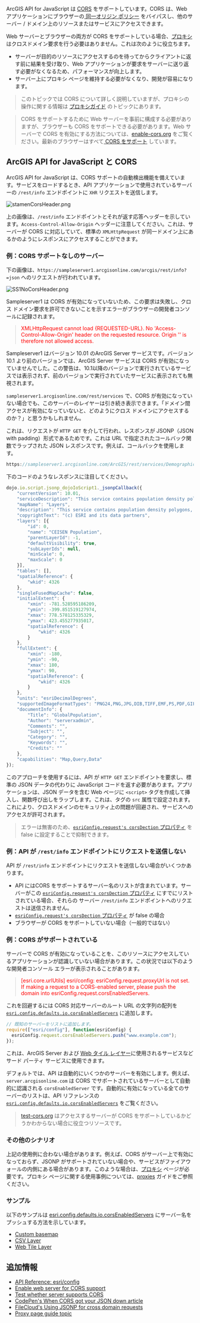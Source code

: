 ArcGIS API for JavaScript は <a href="https://en.wikipedia.org/wiki/Cross-origin_resource_sharing" target="_blank">CORS</a> をサポートしています。CORS は、Web アプリケーションにブラウザーの<a href="https://en.wikipedia.org/wiki/Same-origin_policy" target="_blank"> 同一オリジン ポリシー</a> をバイパスし、他のサーバー / ドメイン上のリソースまたはサービスにアクセスできます。

Web サーバーとブラウザーの両方が CORS をサポートしている場合、<a href="https://en.wikipedia.org/wiki/Proxy_server" target="_blank">プロキシ</a>はクロスドメイン要求を行う必要はありません。これは次のように役立ちます。

- サーバーが目的のリソースにアクセスするのを待ってからクライアントに返す前に結果を受け取り、Web アプリケーションが要求をサーバーに送り返す必要がなくなるため、パフォーマンスが向上します。
- サーバー上にプロキシ ページを維持する必要がなくなり、開発が容易になります。

> このトピックでは CORS について詳しく説明していますが、プロキシの操作に関する情報は <a href="https://developers.arcgis.com/javascript/latest/guide/proxies/index.html" target="_blank">プロキシガイド</a> のトピックにあります。

> CORS をサポートするために Web サーバーを事前に構成する必要がありますが、ブラウザーも CORS をサポートできる必要があります。Web サーバーで CORS を有効にする方法については、<a href="https://enable-cors.org/" target="_blank">enable-cors.org</a> をご覧ください。最新のブラウザーはすべて<a href="http://caniuse.com/#feat=cors" target="_blank"> CORS をサポート</a> しています。

## ArcGIS API for JavaScript と CORS

ArcGIS API for JavaScript は、CORS サポートの自動検出機能を備えています。サービスをロードするとき、API アプリケーションで使用されているサーバーの `/rest/info` エンドポイントに `XHR` リクエストを送信します。

![stamenCorsHeader.png](https://s3-ap-northeast-1.amazonaws.com/apps.esrij.com/arcgis-dev/guide/img/js_devguid/stamenCorsHeader.png)

上の画像は、`/rest/info` エンドポイントとそれが返す応答ヘッダーを示しています。`Access-Control-Allow-Origin` ヘッダーに注意してください。これは、サーバーが CORS に対応していて、標準の `XMLHttpRequest` が同一ドメイン上にあるかのようにレスポンスにアクセスすることができます。

### 例：CORS サポートなしのサーバー

下の画像は、`https://sampleserver1.arcgisonline.com/arcgis/rest/info?=json` へのリクエストが行われています。

![SS1NoCorsHeader.png](https://s3-ap-northeast-1.amazonaws.com/apps.esrij.com/arcgis-dev/guide/img/js_devguid/SS1NoCorsHeader.png)

Sampleserver1 は CORS が有効になっていないため、この要求は失敗し、クロス ドメイン要求を許可できないことを示すエラーがブラウザーの開発者コンソールに記録されます。

> <span style="color:red">XMLHttpRequest cannot load {REQUESTED-URL}. No 'Access-Control-Allow-Origin' header on the requested resource. Origin '<APP-DOMAIN>' is therefore not allowed access.</span>

Sampleserver1 はバージョン 10.01 のArcGIS Server サービスです。バージョン 10.1 より前のバージョンでは、ArcGIS Server サービスは CORS が有効になっていませんでした。この警告は、10.1以降のバージョンで実行されているサービスでは表示されず、前のバージョンで実行されていたサービスに表示されても無視されます。

`sampleserver1.arcgisonline.com/rest/services` で、CORS が有効になっていない場合でも、このサーバーのレイヤーは引き続き表示できます。「ドメイン間アクセスが有効になっていないと、どのようにクロス ドメインにアクセスするのか？」と思うかもしれません。

これは、リクエストが `HTTP GET` を介して行われ、レスポンスが JSONP（JSON with padding）形式であるためです。これは URL で指定されたコールバック関数でラップされた JSON レスポンスです。例えば、コールバックを使用します。

```js
https://sampleserver1.arcgisonline.com/ArcGIS/rest/services/Demographics/ESRI_Population_World/MapServer?f=json&dpi=96&transparent=true&format=jpeg&callback=dojo.io.script.jsonp_dojoIoScript1._jsonpCallback
```

下のコードのようなレスポンスに注目してください。

```js
dojo.io.script.jsonp_dojoIoScript1._jsonpCallback({
    "currentVersion": 10.01,
    "serviceDescription": "This service contains population density polygons, country boundaries, and city locations for the world. The map is color coded based on the number of persons per square mile (per every 1.609 kilometers square). Population data sources included national population censuses, the United Nations demographic yearbooks, and others. In general, data currency ranged from 1981 to 1994. This is a sample service hosted by ESRI, powered by ArcGIS Server. ESRI has provided this example so that you may practice using ArcGIS APIs for JavaScript, Flex, and Silverlight. ESRI reserves the right to change or remove this service at any time and without notice.",
    "mapName": "Layers",
    "description": "This service contains population density polygons, country boundaries, and city locations for the world. The map is color coded based on the number of persons per square mile (per every 1.609 kilometers square). Population data sources included national population censuses, the United Nations demographic yearbooks, and others. In general, data currency ranged from 1981 to 1994.\n",
    "copyrightText": "(c) ESRI and its data partners",
    "layers": [{
        "id": 0,
        "name": "CEISEN Population",
        "parentLayerId": -1,
        "defaultVisibility": true,
        "subLayerIds": null,
        "minScale": 0,
        "maxScale": 0
    }],
    "tables": [],
    "spatialReference": {
        "wkid": 4326
    },
    "singleFusedMapCache": false,
    "initialExtent": {
        "xmin": -781.528595186209,
        "ymin": -399.851519127974,
        "xmax": 778.578125335329,
        "ymax": 423.455277935017,
        "spatialReference": {
            "wkid": 4326
        }
    },
    "fullExtent": {
        "xmin": -180,
        "ymin": -90,
        "xmax": 180,
        "ymax": 90,
        "spatialReference": {
            "wkid": 4326
        }
    },
    "units": "esriDecimalDegrees",
    "supportedImageFormatTypes": "PNG24,PNG,JPG,DIB,TIFF,EMF,PS,PDF,GIF,SVG,SVGZ,AI,BMP",
    "documentInfo": {
        "Title": "GlobalPopulation",
        "Author": "serverxadmin",
        "Comments": "",
        "Subject": "",
        "Category": "",
        "Keywords": "",
        "Credits": ""
    },
    "capabilities": "Map,Query,Data"
});
```

このアプローチを使用するには、API が `HTTP GET` エンドポイントを要求し、標準の JSON データの代わりに JavaScript コードを返す必要があります。アプリケーションは、JSON データを含む Web ページに `<script>` タグを作成して挿入し、関数呼び出しをラップします。これは、タグの `src` 属性で設定されます。これにより、クロスドメインのセキュリティ上の問題が回避され、サービスへのアクセスが許可されます。

>エラーは無害のため、<a href="https://developers.arcgis.com/javascript/latest/api-reference/esri-config.html#request" target="_blank">`esriConfig.request's corsDection` プロパティ</a> を false に設定することで抑制できます。

### 例：API が `/rest/info` エンドポイントにリクエストを送信しない

API が `/rest/info` エンドポイントにリクエストを送信しない場合がいくつかあります。

- API にはCORS をサポートするサーバー名のリストが含まれています。サーバーがこの <a href="https://developers.arcgis.com/javascript/latest/api-reference/esri-config.html#request" target="_blank">`esriConfig.request's corsDection` プロパティ</a> にすでにリストされている場合、それらの サーバー `/rest/info` エンドポイントへのリクエストは送信されません。
- <a href="https://developers.arcgis.com/javascript/latest/api-reference/esri-config.html#request" target="_blank">`esriConfig.request's corsDection` プロパティ</a> が false の場合
- ブラウザーが CORS をサポートしていない場合（一般的ではない）

### 例：CORS がサポートされている

サーバーで CORS が有効になっていることを、このリソースにアクセスしているアプリケーションが認識していない場合があります。この状況では以下のような開発者コンソール エラーが表示されることがあります。

> <span style="color:red">[esri.core.urlUtils] esri/config: esriConfig.request.proxyUrl is not set. If making a request to a CORS-enabled server, please push the domain into esriConfig.request.corsEnabledServers.</span>

これを回避するには CORS 対応サーバーのルート URL の文字列の配列を <a href="https://developers.arcgis.com/javascript/latest/api-reference/esri-config.html#request" target="_blank">`esri.config.defaults.io.corsEnabledServers`</a> に追加します。

```js
// 既知のサーバーをリストに追加します。
require(["esri/config"], function(esriConfig) {
  esriConfig.request.corsEnabledServers.push("www.example.com");
});
```

これは、ArcGIS Server および <a href="https://developers.arcgis.com/javascript/latest/api-reference/esri-layers-WebTileLayer.html" target="_blank">Web タイル レイヤー</a>に使用されるサービスなどサード パーティ サービスに使用できます。

デフォルトでは、API は自動的にいくつかのサーバーを有効にします。例えば、 `server.arcgisonline.com` は CORS でサポートされているサーバーとして自動的に認識される `corsEnabledServer` です。自動的に有効になっている全てのサーバーのリストは、API リファレンスの <a href="https://developers.arcgis.com/javascript/latest/api-reference/esri-config.html#request" target="_blank">`esri.config.defaults.io.corsEnabledServers`</a> をご覧ください。

><a href="http://test-cors.org/" target="_blank">test-cors.org</a> はアクセスするサーバーが CORS をサポートしているかどうかわからない場合に役立つリソースです。

### その他のシナリオ

上記の使用例に合わない場合があります。例えば、CORS がサーバー上で有効になっておらず、JSONP がサポートされていない場合や、サービスがファイアウォールの内側にある場合があります。このような場合は、<a href="https://en.wikipedia.org/wiki/Proxy_server" target="_blank">プロキシ</a> ページが必要です。プロキシ ページに関する使用事例については、<a href="https://developers.arcgis.com/javascript/latest/guide/proxies/index.html" target="_blank">proxies</a> ガイドをご参照ください。

### サンプル

以下のサンプルは <a href="https://developers.arcgis.com/javascript/latest/api-reference/esri-config.html#request" target="_blank">esri.config.defaults.io.corsEnabledServers</a>
 にサーバー名をプッシュする方法を示しています。

- <a href="https://developers.arcgis.com/javascript/latest/sample-code/basemap-custom/index.html" target="_blank">Custom basemap</a>
- <a href="https://developers.arcgis.com/javascript/latest/sample-code/layers-csv/index.html" target="_blank">CSV Layer</a>
- <a href="https://developers.arcgis.com/javascript/latest/sample-code/layers-webtile-3d/index.html" target="_blank">Web Tile Layer</a>

## 追加情報
- <a href="https://developers.arcgis.com/javascript/latest/api-reference/esri-config.html#request" target="_blank">API Reference: esri/config</a>
- <a href="https://enable-cors.org/" target="_blank">Enable web server for CORS support</a>
- <a href="http://test-cors.org/" target="_blank">Test whether server supports CORS</a>
- <a href="https://codepen.io/iospadov/post/when-cors-got-your-json-down-using-jsonp-to-avoid-blocking-of-cross-origin-requests" target="_blank">CodePen's When CORS got your JSON down article</a>
- <a href="https://www.getfilecloud.com/blog/using-jsonp-for-cross-domain-requests/" target="_blank">FileCloud's Using JSONP for cross domain requests</a>
- <a href="https://developers.arcgis.com/javascript/latest/guide/proxies/index.html" target="_blank">Proxy page guide topic</a>
